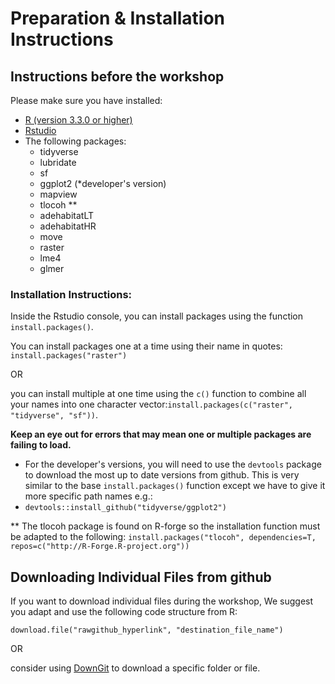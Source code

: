 Preparation & Installation Instructions
================

Instructions before the workshop
--------------------------------

Please make sure you have installed:

-   [R (version 3.3.0 or higher)](https://www.r-project.org/)
-   [Rstudio](https://www.rstudio.com/products/rstudio/download/#download)
-   The following packages:
    -   tidyverse
    -   lubridate
    -   sf
    -   ggplot2 (\*developer's version)
    -   mapview
    -   tlocoh \*\*
    -   adehabitatLT
    -   adehabitatHR
    -   move
    -   raster
    -   lme4
    -   glmer

### Installation Instructions:

Inside the Rstudio console, you can install packages using the function `install.packages()`.

You can install packages one at a time using their name in quotes: `install.packages("raster")`

OR

you can install multiple at one time using the `c()` function to combine all your names into one character vector:`install.packages(c("raster", "tidyverse", "sf"))`.

**Keep an eye out for errors that may mean one or multiple packages are failing to load.**

-   For the developer's versions, you will need to use the `devtools` package to download the most up to date versions from github. This is very similar to the base `install.packages()` function except we have to give it more specific path names e.g.:
-   `devtools::install_github("tidyverse/ggplot2")`

\*\* The tlocoh package is found on R-forge so the installation function must be adapted to the following: `install.packages("tlocoh", dependencies=T, repos=c("http://R-Forge.R-project.org"))`

Downloading Individual Files from github
----------------------------------------

If you want to download individual files during the workshop, We suggest you adapt and use the following code structure from R:

`download.file("rawgithub_hyperlink", "destination_file_name")`

OR

consider using [DownGit](https://minhaskamal.github.io/DownGit/#/home) to download a specific folder or file.
